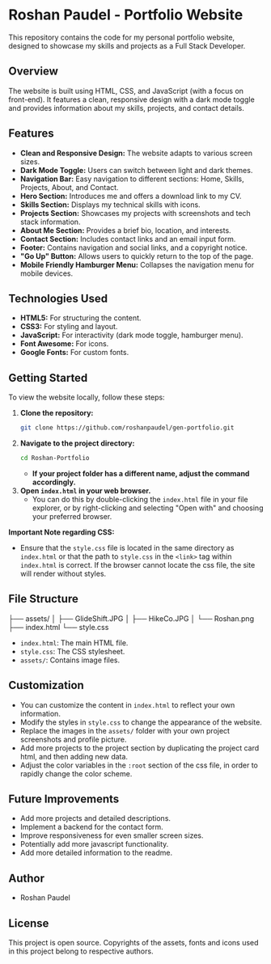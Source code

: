 # Roshan Paudel - Portfolio Website

This repository contains the code for my personal portfolio website, designed to showcase my skills and projects as a Full Stack Developer.

## Overview

The website is built using HTML, CSS, and JavaScript (with a focus on front-end). It features a clean, responsive design with a dark mode toggle and provides information about my skills, projects, and contact details.

## Features

- **Clean and Responsive Design:** The website adapts to various screen sizes.
- **Dark Mode Toggle:** Users can switch between light and dark themes.
- **Navigation Bar:** Easy navigation to different sections: Home, Skills, Projects, About, and Contact.
- **Hero Section:** Introduces me and offers a download link to my CV.
- **Skills Section:** Displays my technical skills with icons.
- **Projects Section:** Showcases my projects with screenshots and tech stack information.
- **About Me Section:** Provides a brief bio, location, and interests.
- **Contact Section:** Includes contact links and an email input form.
- **Footer:** Contains navigation and social links, and a copyright notice.
- **"Go Up" Button:** Allows users to quickly return to the top of the page.
- **Mobile Friendly Hamburger Menu:** Collapses the navigation menu for mobile devices.

## Technologies Used

- **HTML5:** For structuring the content.
- **CSS3:** For styling and layout.
- **JavaScript:** For interactivity (dark mode toggle, hamburger menu).
- **Font Awesome:** For icons.
- **Google Fonts:** For custom fonts.

## Getting Started

To view the website locally, follow these steps:

1.  **Clone the repository:**
    ```bash
    git clone https://github.com/roshanpaudel/gen-portfolio.git
    ```
2.  **Navigate to the project directory:**
    ```bash
    cd Roshan-Portfolio
    ```
    - **If your project folder has a different name, adjust the command accordingly.**
3.  **Open `index.html` in your web browser.**
    - You can do this by double-clicking the `index.html` file in your file explorer, or by right-clicking and selecting "Open with" and choosing your preferred browser.

**Important Note regarding CSS:**

- Ensure that the `style.css` file is located in the same directory as `index.html` or that the path to `style.css` in the `<link>` tag within `index.html` is correct. If the browser cannot locate the css file, the site will render without styles.

## File Structure

├── assets/
│ ├── GlideShift.JPG
│ ├── HikeCo.JPG
│ └── Roshan.png
├── index.html
└── style.css

- `index.html`: The main HTML file.
- `style.css`: The CSS stylesheet.
- `assets/`: Contains image files.

## Customization

- You can customize the content in `index.html` to reflect your own information.
- Modify the styles in `style.css` to change the appearance of the website.
- Replace the images in the `assets/` folder with your own project screenshots and profile picture.
- Add more projects to the project section by duplicating the project card html, and then adding new data.
- Adjust the color variables in the `:root` section of the css file, in order to rapidly change the color scheme.

## Future Improvements

- Add more projects and detailed descriptions.
- Implement a backend for the contact form.
- Improve responsiveness for even smaller screen sizes.
- Potentially add more javascript functionality.
- Add more detailed information to the readme.

## Author

- Roshan Paudel

## License

This project is open source. Copyrights of the assets, fonts and icons used in this project belong to respective authors.
